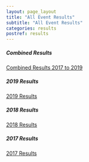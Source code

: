 ```yaml
---
layout: page_layout
title: "All Event Results"
subtitle: "All Event Results"
categories: results
postref: results
---
```


##### Combined Results

[Combined Results 2017 to 2019](http://www.traffordtrails.co.uk/Trafford-Trails-All-Time-Race-Results.pdf)

##### 2019 Results

[2019 Results](http://www.traffordtrails.co.uk/Trafford-Trails-2019-Race-Report.pdf)

##### 2018 Results

[2018 Results](http://www.traffordtrails.co.uk/Trafford-Trails-Race-Report-2018.pdf)

##### 2017 Results

[2017 Results](http://www.traffordtrails.co.uk/TT5RESULTS2017.pdf)
